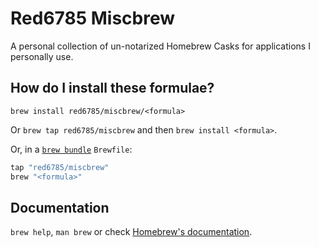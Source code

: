 # Red6785 Miscbrew

A personal collection of un-notarized Homebrew Casks for applications I personally use.

## How do I install these formulae?

`brew install red6785/miscbrew/<formula>`

Or `brew tap red6785/miscbrew` and then `brew install <formula>`.

Or, in a [`brew bundle`](https://github.com/Homebrew/homebrew-bundle) `Brewfile`:

```ruby
tap "red6785/miscbrew"
brew "<formula>"
```

## Documentation

`brew help`, `man brew` or check [Homebrew's documentation](https://docs.brew.sh).
